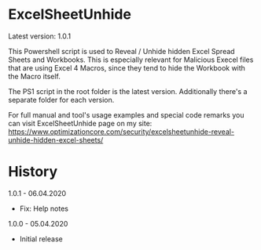 # ExcelSheetUnhide

Latest version: 1.0.1

This Powershell script is used to Reveal / Unhide hidden Excel Spread Sheets and Workbooks.
This is especially relevant for Malicious Execel files that are using Excel 4 Macros, since they tend to hide the Workbook with the Macro itself.

The PS1 script in the root folder is the latest version.
Additionally there's a separate folder for each version.

For full manual and tool's usage examples and special code remarks you can visit ExcelSheetUnhide page on my site:
https://www.optimizationcore.com/security/excelsheetunhide-reveal-unhide-hidden-excel-sheets/



# History

1.0.1 - 06.04.2020
* Fix: Help notes

1.0.0 - 05.04.2020
* Initial release